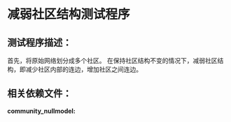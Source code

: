 # **减弱社区结构测试程序**  
## 测试程序描述：  
首先，将原始网络划分成多个社区。 在保持社区结构不变的情况下，减弱社区结构，即减少社区内部的连边，增加社区之间连边。


## 相关依赖文件： 
**community_nullmodel:**


